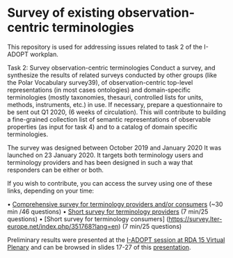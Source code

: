 # Survey of existing observation-centric terminologies
This repository is used for addressing issues related to task 2 of the I-ADOPT workplan.

Task 2: Survey observation-centric terminologies
Conduct a survey, and synthesize the results of related surveys conducted by other groups (like
the Polar Vocabulary survey39), of observation-centric top-level representations (in most cases
ontologies) and domain-specific terminologies (mostly taxonomies, thesauri, controlled lists for
units, methods, instruments, etc.) in use. If necessary, prepare a questionnaire to be sent out Q1
2020, (6 weeks of circulation). This will contribute to building a fine-grained collection list of semantic representations of
observable properties (as input for task 4) and to a catalog of domain specific terminologies.

The survey was designed between October 2019 and January 2020
It was launched on 23 January 2020. It targets both terminology users and terminology providers and has been designed in such a way that responders can be either or both.

If you wish to contribute, you can access the survey using one of these links, depending on your time: 

•	[Comprehensive survey for terminology providers and/or consumers](https://survey.lter-europe.net/index.php/388853?lang=en) (~30 min /46 questions)
•	[Short survey for terminology providers](https://survey.lter-europe.net/index.php/219398?lang=en) (7 min/25 questions)
•	[Short survey for terminology consumers] (https://survey.lter-europe.net/index.php/351768?lang=en) (7 min/25 questions)


Preliminary results were presented at the [I-ADOPT session at RDA 15 Virtual Plenary](https://www.rd-alliance.org/group/vocabulary-services-ig-interoperable-descriptions-observable-property-terminology-wg-i-adopt-0) and can be browsed in slides 17-27 of this [presentation](https://docs.google.com/presentation/d/1u5iKwnTJdSpExJdrLR-xE2Cv3x3mGY-yM6kNc1xEav4/edit#slide=id.g81a7dc456f_0_1).
